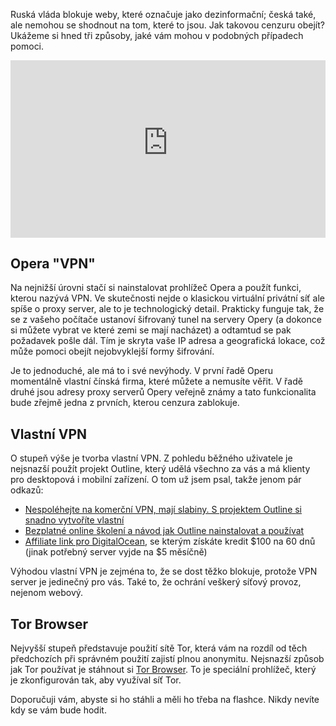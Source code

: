 <!-- dcterms:title = Obcházení cenzury Internetu -->
<!-- dcterms:abstract = Ruská vláda blokuje weby, které označuje jako dezinformační; česká také, ale nemohou se shodnout na tom, které to jsou. Jak takovou cenzuru obejít? Ukážeme si hned tři způsoby, jaké vám mohou v podobných případech pomoci. -->
<!-- x4w:category = Politika -->
<!-- x4w:category = Bezpečnost -->
<!-- x4w:category = Z-TECH -->
<!-- dcterms:creator = Michal Altair Valášek -->
<!-- dcterms:dateAccepted = 2022-03-13 -->
<!-- x4w:pictureUrl = /perex-pictures/20200103-screenly-shutdown.jpg -->
<!-- x4w:pictureWidth = 150 -->
<!-- x4w:pictureHeight = 150 -->
<!-- x4w:coverUrl = /cover-pictures/20200103-screenly-shutdown.jpg -->
<!-- x4w:coverCredits = Aleksandar Cvetanovic (@lemonzandtea) via Unsplash.com -->

Ruská vláda blokuje weby, které označuje jako dezinformační; česká také, ale nemohou se shodnout na tom, které to jsou. Jak takovou cenzuru obejít? Ukážeme si hned tři způsoby, jaké vám mohou v podobných případech pomoci.

<div style="position:relative;padding-top:56.25%;">
  <iframe src="https://www.youtube-nocookie.com/embed/aQpFJCrdLFk" frameborder="0" allowfullscreen allow="accelerometer; autoplay; encrypted-media; gyroscope; picture-in-picture" style="position:absolute;top:0;left:0;width:100%;height:100%;"></iframe>
</div>

## Opera "VPN"

Na nejnižší úrovni stačí si nainstalovat prohlížeč Opera a použít funkci, kterou nazývá VPN. Ve skutečnosti nejde o klasickou virtuální privátní síť ale spíše o proxy server, ale to je technologický detail. Prakticky funguje tak, že se z vašeho počítače ustanoví šifrovaný tunel na servery Opery (a dokonce si můžete vybrat ve které zemi se mají nacházet) a odtamtud se pak požadavek pošle dál. Tím je skryta vaše IP adresa a geografická lokace, což může pomoci obejít nejobvyklejší formy šifrování.

Je to jednoduché, ale má to i své nevýhody. V první řadě Operu momentálně vlastní čínská firma, které můžete a nemusíte věřit. V řadě druhé jsou adresy proxy serverů Opery veřejně známy a tato funkcionalita bude zřejmě jedna z prvních, kterou cenzura zablokuje.

## Vlastní VPN

O stupeň výše je tvorba vlastní VPN. Z pohledu běžného uživatele je nejsnazší použít projekt Outline, který udělá všechno za vás a má klienty pro desktopová i mobilní zařízení. O tom už jsem psal, takže jenom pár odkazů:

* [Nespoléhejte na komerční VPN, mají slabiny. S projektem Outline si snadno vytvoříte vlastní](https://tech.hn.cz/c7-66666540-psms7-740eeccb76b34cc)
* [Bezplatné online školení a návod jak Outline nainstalovat a používat](https://elearning.altairis.cz/courses/outline)
* [Affiliate link pro DigitalOcean](https://altair.is/digitalocean), se kterým získáte kredit $100 na 60 dnů (jinak potřebný server vyjde na $5 měsíčně)

Výhodou vlastní VPN je zejména to, že se dost těžko blokuje, protože VPN server je jedinečný pro vás. Také to, že ochrání veškerý síťový provoz, nejenom webový.

## Tor Browser

Nejvyšší stupeň představuje použití sítě Tor, která vám na rozdíl od těch předchozích při správném použití zajistí plnou anonymitu. Nejsnazší způsob jak Tor používat je stáhnout si [Tor Browser](https://www.torproject.org/download/). To je speciální prohlížeč, který je zkonfigurován tak, aby využíval síť Tor.

Doporučuji vám, abyste si ho stáhli a měli ho třeba na flashce. Nikdy nevíte kdy se vám bude hodit.